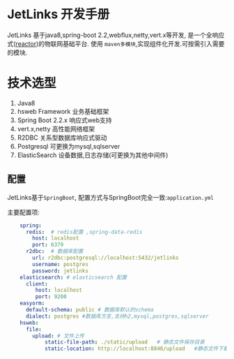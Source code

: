 # JetLinks 开发手册
JetLinks 基于java8,spring-boot 2.2,webflux,netty,vert.x等开发,
是一个全响应式([reactor](https://github.com/reactor))的物联网基础平台.
使用 `maven多模块`,实现组件化开发.可按需引入需要的模块.

# 技术选型
1. Java8
2. hsweb Framework       业务基础框架
3. Spring Boot 2.2.x     响应式web支持
4. vert.x,netty          高性能网络框架
5. R2DBC                 关系型数据库响应式驱动
6. Postgresql            可更换为mysql,sqlserver
7. ElasticSearch         设备数据,日志存储(可更换为其他中间件)

## 配置

JetLinks基于`SpringBoot`, 配置方式与SpringBoot完全一致:`application.yml`

主要配置项:

```yaml
    spring:
      redis:  # redis配置 ,spring-data-redis
        host: localhost 
        port: 6379
      r2dbc:  # 数据库配置
        url: r2dbc:postgresql://localhost:5432/jetlinks
        username: postgres
        password: jetlinks
    elasticsearch: # elasticsearch 配置
      client: 
         host: localhost
         port: 9200 
    easyorm:
      default-schema: public # 数据库默认的schema
      dialect: postgres #数据库方言,支持h2,mysql,postgres,sqlserver
    hsweb:
      file:
        upload: # 文件上传
            static-file-path: ./static/upload   # 静态文件保存目录
            static-location: http://localhost:8848/upload   #静态文件下载路径
```